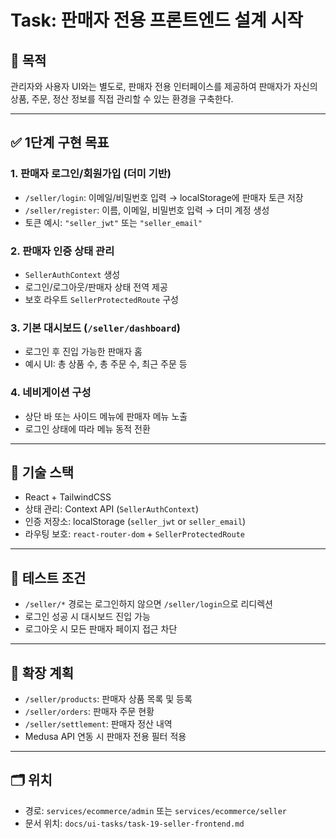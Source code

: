 # Task: 판매자 전용 프론트엔드 설계 시작

## 🎯 목적
관리자와 사용자 UI와는 별도로, 판매자 전용 인터페이스를 제공하여 판매자가 자신의 상품, 주문, 정산 정보를 직접 관리할 수 있는 환경을 구축한다.

---

## ✅ 1단계 구현 목표

### 1. 판매자 로그인/회원가입 (더미 기반)
- `/seller/login`: 이메일/비밀번호 입력 → localStorage에 판매자 토큰 저장
- `/seller/register`: 이름, 이메일, 비밀번호 입력 → 더미 계정 생성
- 토큰 예시: `"seller_jwt"` 또는 `"seller_email"`

### 2. 판매자 인증 상태 관리
- `SellerAuthContext` 생성
- 로그인/로그아웃/판매자 상태 전역 제공
- 보호 라우트 `SellerProtectedRoute` 구성

### 3. 기본 대시보드 (`/seller/dashboard`)
- 로그인 후 진입 가능한 판매자 홈
- 예시 UI: 총 상품 수, 총 주문 수, 최근 주문 등

### 4. 네비게이션 구성
- 상단 바 또는 사이드 메뉴에 판매자 메뉴 노출
- 로그인 상태에 따라 메뉴 동적 전환

---

## 🧩 기술 스택
- React + TailwindCSS
- 상태 관리: Context API (`SellerAuthContext`)
- 인증 저장소: localStorage (`seller_jwt` or `seller_email`)
- 라우팅 보호: `react-router-dom` + `SellerProtectedRoute`

---

## 🧪 테스트 조건
- `/seller/*` 경로는 로그인하지 않으면 `/seller/login`으로 리디렉션
- 로그인 성공 시 대시보드 진입 가능
- 로그아웃 시 모든 판매자 페이지 접근 차단

---

## 📌 확장 계획
- `/seller/products`: 판매자 상품 목록 및 등록
- `/seller/orders`: 판매자 주문 현황
- `/seller/settlement`: 판매자 정산 내역
- Medusa API 연동 시 판매자 전용 필터 적용

---

## 🗂️ 위치
- 경로: `services/ecommerce/admin` 또는 `services/ecommerce/seller`
- 문서 위치: `docs/ui-tasks/task-19-seller-frontend.md`